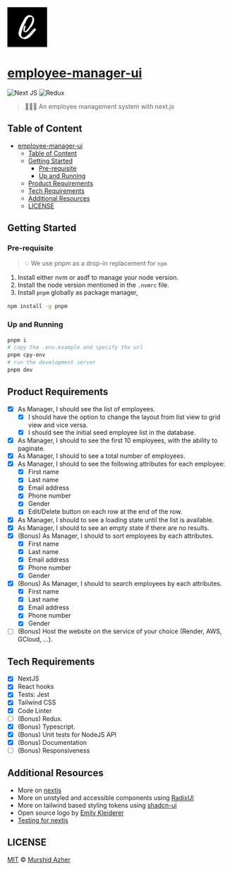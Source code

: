 <img src="https://raw.githubusercontent.com/murshidazher/employee-manager-ui/main/docs/images/black-logo.png" width="90px">

# [employee-manager-ui](https://github.com/murshidazher/employee-manager-ui)

![Next JS](https://img.shields.io/badge/next-black?logo=next.js&logoColor=white)
![Redux](https://img.shields.io/badge/redux-%23593d88.svg?logo=redux&logoColor=white)

> 🧑‍💼💼 An employee management system with next.js

## Table of Content

- [employee-manager-ui](#employee-manager-ui)
  - [Table of Content](#table-of-content)
  - [Getting Started](#getting-started)
    - [Pre-requisite](#pre-requisite)
    - [Up and Running](#up-and-running)
  - [Product Requirements](#product-requirements)
  - [Tech Requirements](#tech-requirements)
  - [Additional Resources](#additional-resources)
  - [LICENSE](#license)

## Getting Started

### Pre-requisite

> 💡 We use pnpm as a drop-in replacement for `npm`

1. Install either nvm or asdf to manage your node version.
2. Install the node version mentioned in the `.nvmrc` file.
3. Install `pnpm` globally as package manager,

```sh
npm install -g pnpm
```

### Up and Running

```sh
pnpm i
# copy the .env.example and specify the url
pnpm cpy-env
# run the development server
pnpm dev
```

## Product Requirements

- [x] As Manager, I should see the list of employees.
  - [x] I should have the option to change the layout from list view to grid view and vice versa.
  - [x] I should see the initial seed employee list in the database.
- [x] As Manager, I should to see the first 10 employees, with the ability to paginate.
- [x] As Manager, I should to see a total number of employees.
- [x] As Manager, I should to see the following attributes for each employee:
  - [x] First name
  - [x] Last name
  - [x] Email address
  - [x] Phone number
  - [x] Gender
  - [x] Edit/Delete button on each row at the end of the row.
- [x] As Manager, I should to see a loading state until the list is available.
- [x] As Manager, I should to see an empty state if there are no results.
- [x] (Bonus) As Manager, I should to sort employees by each attributes.
  - [x] First name
  - [x] Last name
  - [x] Email address
  - [x] Phone number
  - [x] Gender
- [x] (Bonus) As Manager, I should to search employees by each attributes.
  - [x] First name
  - [x] Last name
  - [x] Email address
  - [x] Phone number
  - [x] Gender
- [ ] (Bonus) Host the website on the service of your choice (Render, AWS, GCloud, ...).

## Tech Requirements

- [x] NextJS
- [x] React hooks
- [x] Tests: Jest
- [x] Tailwind CSS
- [x] Code Linter
- [ ] (Bonus) Redux.
- [x] (Bonus) Typescript.
- [x] (Bonus) Unit tests for NodeJS API
- [x] (Bonus) Documentation
- [ ] (Bonus) Responsiveness

## Additional Resources

- More on [nextjs](https://nextjs.org/docs)
- More on unstyled and accessible components using [RadixUI](https://radix-ui.com/)
- More on tailwind based styling tokens using [shadcn-ui](https://ui.shadcn.com/docs/)
- Open source logo by [Emily Kleiderer](https://www.figma.com/community/file/1199856293948759707/Landing-Page-Doodles)
- [Testing for nextjs](https://nextjs.org/docs/pages/building-your-application/optimizing/testing#jest-and-react-testing-library)

## LICENSE

[MIT](./LICENSE) &copy; [Murshid Azher](https://github.com/murshidazher)
